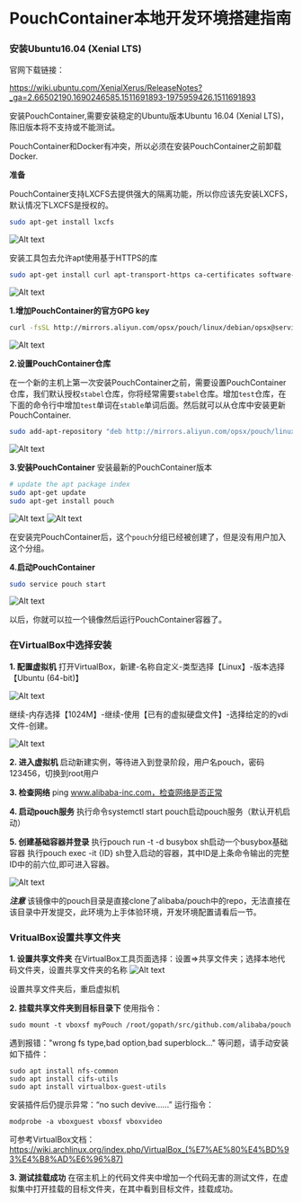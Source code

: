 # PouchContainer本地开发环境搭建指南
### 安装Ubuntu16.04 (Xenial LTS)
官网下载链接：

https://wiki.ubuntu.com/XenialXerus/ReleaseNotes?_ga=2.66502190.1690246585.1511691893-1975959426.1511691893

安装PouchContainer,需要安装稳定的Ubuntu版本Ubuntu 16.04 (Xenial LTS)，陈旧版本将不支持或不能测试。

PouchContainer和Docker有冲突，所以必须在安装PouchContainer之前卸载Docker.

**准备**

PouchContainer支持LXCFS去提供强大的隔离功能，所以你应该先安装LXCFS，默认情况下LXCFS是授权的。

``` bash
sudo apt-get install lxcfs
```
![Alt text](https://github.com/ProgrammingK/blog/blob/master/image/1.png)

安装工具包去允许apt使用基于HTTPS的库


``` bash
sudo apt-get install curl apt-transport-https ca-certificates software-properties-common
```
![Alt text](https://github.com/ProgrammingK/blog/blob/master/image/2.png)

**1.增加PouchContainer的官方GPG key**

``` bash
curl -fsSL http://mirrors.aliyun.com/opsx/pouch/linux/debian/opsx@service.alibaba.com.gpg.key | sudo apt-key add -
```
![Alt text](https://github.com/ProgrammingK/blog/blob/master/image/3.png)

**2.设置PouchContainer仓库**

在一个新的主机上第一次安装PouchContainer之前，需要设置PouchContainer仓库，我们默认授权`stabel`仓库，你将经常需要`stabel`仓库。增加`test`仓库，在下面的命令行中增加`test`单词在`stable`单词后面。然后就可以从仓库中安装更新PouchContainer.

``` bash
sudo add-apt-repository "deb http://mirrors.aliyun.com/opsx/pouch/linux/debian/ pouch stable"
```
![Alt text](https://github.com/ProgrammingK/blog/blob/master/image/4.png)

**3.安装PouchContainer**
安装最新的PouchContainer版本

``` bash
# update the apt package index
sudo apt-get update
sudo apt-get install pouch
```
![Alt text](https://github.com/ProgrammingK/blog/blob/master/image/5.png)
![Alt text](https://github.com/ProgrammingK/blog/blob/master/image/6.png)

在安装完PouchContainer后，这个`pouch`分组已经被创建了，但是没有用户加入这个分组。

**4.启动PouchContainer**

``` bash
sudo service pouch start
```
![Alt text](https://github.com/ProgrammingK/blog/blob/master/image/7.png)

以后，你就可以拉一个镜像然后运行PouchContainer容器了。


### 在VirtualBox中选择安装
**1. 配置虚拟机**
打开VirtualBox，新建-名称自定义-类型选择【Linux】-版本选择【Ubuntu (64-bit)】

![Alt text](https://github.com/ProgrammingK/blog/blob/master/image/20180723224944.png)

继续-内存选择【1024M】-继续-使用【已有的虚拟硬盘文件】-选择给定的的vdi文件-创建。

![Alt text](https://github.com/ProgrammingK/blog/blob/master/image/20180723225219.png)

**2. 进入虚拟机**
启动新建实例，等待进入到登录阶段，用户名pouch，密码123456，切换到root用户

**3. 检查网络**
ping www.alibaba-inc.com，检查网络是否正常

**4. 启动pouch服务**
执行命令systemctl start pouch启动pouch服务（默认开机启动）

**5. 创建基础容器并登录**
执行pouch run -t -d busybox sh启动一个busybox基础容器
执行pouch exec -it {ID} sh登入启动的容器，其中ID是上条命令输出的完整ID中的前六位,即可进入容器。

![Alt text](https://github.com/ProgrammingK/blog/blob/master/image/20180723225507.png)

***注意*** 
该镜像中的pouch目录是直接clone了alibaba/pouch中的repo，无法直接在该目录中开发提交，此环境为上手体验环境，开发环境配置请看后一节。

### VritualBox设置共享文件夹

**1. 设置共享文件夹**
在VirtualBox工具页面选择：设置=>共享文件夹；选择本地代码文件夹，设置共享文件夹的名称
![Alt text](https://github.com/ProgrammingK/blog/blob/master/image/20180723214620.png)

设置共享文件夹后，重启虚拟机

**2. 挂载共享文件夹到目标目录下**
使用指令：
```shell
sudo mount -t vboxsf myPouch /root/gopath/src/github.com/alibaba/pouch
```
遇到报错："wrong fs type,bad option,bad superblock..." 等问题，请手动安装如下插件：
```shell
sudo apt install nfs-common
sudo apt install cifs-utils
sudo apt install virtualbox-guest-utils
```

安装插件后仍提示异常：“no such devive......” 运行指令：
```shell
modprobe -a vboxguest vboxsf vboxvideo
```
可参考VirtualBox文档：https://wiki.archlinux.org/index.php/VirtualBox_(%E7%AE%80%E4%BD%93%E4%B8%AD%E6%96%87)

**3. 测试挂载成功**
在宿主机上的代码文件夹中增加一个代码无害的测试文件，在虚拟集中打开挂载的目标文件夹，在其中看到目标文件，挂载成功。